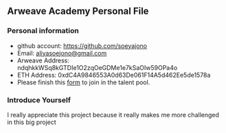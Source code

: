 ## Arweave Academy Personal File

### Personal information

- github account: https://github.com/soeyajono
- Email: aliyasoejono@gmail.com
- Arweave Address: ndqhkkWSq8kGTDIe1O2zqOeGDMe1e7kSaOIw59OPa4o
- ETH Address: 0xdC4A9846553A0d63De061F14A5d462Ee5de1578a
- Please finish this [form](https://docs.google.com/forms/d/e/1FAIpQLSfWA5fIIcBgmRppm3jNz5vmf9Mai_QMVil-2pO4r7YKn_Zhtw/viewform?usp=sf_link) to join in the talent pool.

### Introduce Yourself
 I really appreciate this project because it really makes me more challenged in this big project